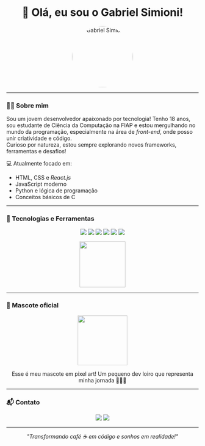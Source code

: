 <h1 align="center">👋 Olá, eu sou o Gabriel Simioni!</h1>

<p align="center">
  <img src="https://github.com/GabrielSimioni12/GabrielSimioni12/blob/main/Imagem%20do%20WhatsApp%20de%202025-07-24%20%C3%A0(s)%2000.14.38_b504577c.jpg?raw=true" alt="Gabriel Simioni" width="160" style="border-radius: 50%" />
</p>

---

### 🧑‍💻 Sobre mim

Sou um jovem desenvolvedor apaixonado por tecnologia! Tenho 18 anos, sou estudante de Ciência da Computação na FIAP e estou mergulhando no mundo da programação, especialmente na área de *front-end*, onde posso unir criatividade e código.  
Curioso por natureza, estou sempre explorando novos frameworks, ferramentas e desafios!

💻 Atualmente focado em:
- HTML, CSS e *React.js*
- JavaScript moderno
- Python e lógica de programação
- Conceitos básicos de C

---

### 🚀 Tecnologias e Ferramentas

<p align="center">
  <img src="https://img.shields.io/badge/HTML5-E34F26?style=for-the-badge&logo=html5&logoColor=fff"/>
  <img src="https://img.shields.io/badge/CSS3-1572B6?style=for-the-badge&logo=css3&logoColor=fff"/>
  <img src="https://img.shields.io/badge/JavaScript-F7DF1E?style=for-the-badge&logo=javascript&logoColor=000"/>
  <img src="https://img.shields.io/badge/React-61DAFB?style=for-the-badge&logo=react&logoColor=000"/>
  <img src="https://img.shields.io/badge/Python-3776AB?style=for-the-badge&logo=python&logoColor=fff"/>
  <img src="https://img.shields.io/badge/C-00599C?style=for-the-badge&logo=c&logoColor=fff"/>
</p>

<p align="center">
  <img src="https://raw.githubusercontent.com/gabrielsimioni/gabrielsimioni/main/dev-gif.gif" width="120" />
</p>

---

### 🐾 Mascote oficial

<p align="center">
  <img src="https://github.com/GabrielSimioni12/GabrielSimioni12/blob/main/Imagem%20do%20WhatsApp%20de%202025-07-24%20%C3%A0(s)%2000.33.56_4a2410ab.jpg?raw=true" width="130" />
</p>

<p align="center">
  Esse é meu mascote em pixel art! Um pequeno dev loiro que representa minha jornada 🧑‍💻✨
</p>

---

### 📬 Contato

<p align="center">
  <a href="mailto:gabrielsimioniwo@gmail.com"><img src="https://img.shields.io/badge/-Email-red?style=for-the-badge&logo=gmail&logoColor=white" /></a>
  <a href="https://www.linkedin.com/in/SEU-LINKEDIN"><img src="https://img.shields.io/badge/-LinkedIn-blue?style=for-the-badge&logo=linkedin&logoColor=white" /></a>
</p>

---

<p align="center">
  <em>"Transformando café ☕ em código e sonhos em realidade!"</em>
</p>
